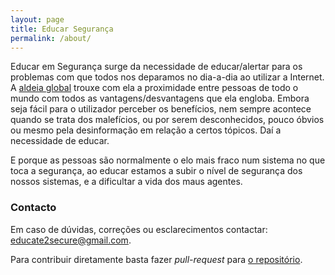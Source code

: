 ```yaml
---
layout: page
title: Educar Segurança
permalink: /about/
---
```


Educar em Segurança surge da necessidade de educar/alertar para os problemas com que todos nos deparamos no dia-a-dia ao utilizar a Internet.
A [aldeia global][link0] trouxe com ela a proximidade entre pessoas de todo o mundo com todos as vantagens/desvantagens que ela engloba. Embora seja fácil para o utilizador perceber os benefícios, nem sempre acontece quando se trata dos malefícios, ou por serem desconhecidos, pouco óbvios ou mesmo pela desinformação em relação a certos tópicos. Daí a necessidade de educar.

E porque as pessoas são normalmente o elo mais fraco num sistema no que toca a segurança, ao educar estamos a subir o nível de segurança dos nossos sistemas, e a dificultar a vida dos maus agentes.

### Contacto

Em caso de dúvidas, correções ou esclarecimentos contactar: [educate2secure@gmail.com][mail].

Para contribuir diretamente basta fazer *pull-request* para [o repositório][repo].

[link0]: https://pt.wikipedia.org/wiki/Aldeia_Global
[mail]: mailto:educate2secure@gmail.com
[repo]: https://github.com/educarseguranca/educarseguranca.github.io